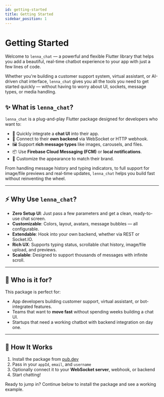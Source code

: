 ```yaml
---
id: getting-started
title: Getting Started
sidebar_position: 1
---
```


# Getting Started

Welcome to `lenna_chat` — a powerful and flexible Flutter library that helps you add a beautiful, real-time chatbot experience to your app with just a few lines of code.

Whether you're building a customer support system, virtual assistant, or AI-driven chat interface, `lenna_chat` gives you all the tools you need to get started quickly — without having to worry about UI, sockets, message types, or media handling.

## ✨ What is `lenna_chat`?

`lenna_chat` is a plug-and-play Flutter package designed for developers who want to:

- 🚀 Quickly integrate a **chat UI** into their app.
- 🔌 Connect to their **own backend** via WebSocket or HTTP webhook.
- 🖼️ Support **rich message types** like images, carousels, and files.
- 📦 Use **Firebase Cloud Messaging (FCM)** or **local notifications**.
- 🎨 Customize the appearance to match their brand.

From handling message history and typing indicators, to full support for image/file previews and real-time updates, `lenna_chat` helps you build fast without reinventing the wheel.

---

## ⚡️ Why Use `lenna_chat`?

- **Zero Setup UI**: Just pass a few parameters and get a clean, ready-to-use chat screen.
- **Customizable**: Colors, layout, avatars, message bubbles — all configurable.
- **Extendable**: Hook into your own backend, whether via REST or Socket.IO.
- **Rich UX**: Supports typing status, scrollable chat history, image/file upload, and previews.
- **Scalable**: Designed to support thousands of messages with infinite scroll.

---

## 🧠 Who is it for?

This package is perfect for:

- App developers building customer support, virtual assistant, or bot-integrated features.
- Teams that want to **move fast** without spending weeks building a chat UI.
- Startups that need a working chatbot with backend integration on day one.

---

## 🔧 How It Works

1. Install the package from [pub.dev](https://pub.dev/packages/lenna_chat)
2. Pass in your `appId`, `email`, and `username`
3. Optionally connect it to your **WebSocket server**, webhook, or backend
4. Start chatting!

Ready to jump in? Continue below to install the package and see a working example.
